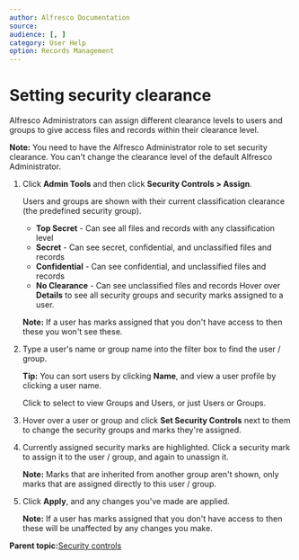 ```yaml
---
author: Alfresco Documentation
source: 
audience: [, ]
category: User Help
option: Records Management
---
```


# Setting security clearance

Alfresco Administrators can assign different clearance levels to users and groups to give access files and records within their clearance level.

**Note:** You need to have the Alfresco Administrator role to set security clearance. You can't change the clearance level of the default Alfresco Administrator.

1.  Click **Admin Tools** and then click **Security Controls \> Assign**.

    Users and groups are shown with their current classification clearance \(the predefined security group\).

    -   **Top Secret** - Can see all files and records with any classification level
    -   **Secret** - Can see secret, confidential, and unclassified files and records
    -   **Confidential** - Can see confidential, and unclassified files and records
    -   **No Clearance** - Can see unclassified files and records
    Hover over **Details** to see all security groups and security marks assigned to a user.

    **Note:** If a user has marks assigned that you don't have access to then these you won't see these.

2.  Type a user's name or group name into the filter box to find the user / group.

    **Tip:** You can sort users by clicking **Name**, and view a user profile by clicking a user name.

    Click to select to view Groups and Users, or just Users or Groups.

3.  Hover over a user or group and click **Set Security Controls** next to them to change the security groups and marks they're assigned.

4.  Currently assigned security marks are highlighted. Click a security mark to assign it to the user / group, and again to unassign it.

    **Note:** Marks that are inherited from another group aren't shown, only marks that are assigned directly to this user / group.

5.  Click **Apply**, and any changes you've made are applied.

    **Note:** If a user has marks assigned that you don't have access to then these will be unaffected by any changes you make.


**Parent topic:**[Security controls](../concepts/rm-security.md)

